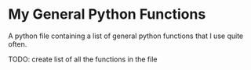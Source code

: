 # My General Python Functions
A python file containing a list of general python functions that I use quite often. 

TODO: create list of all the functions in the file
